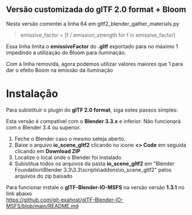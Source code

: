 ## Versão customizada do glTF 2.0 format + Bloom

Nesta versão comentei a linha 64 em gltf2_blender_gather_materials.py

>emissive_factor = [f / emission_strength for f in emissive_factor]

Essa linha limita o **emissiveFactor** do **.gltf** exportado para no máximo 1 impedindo a utilização do Bloom para iluminação.

Com a linha removida, agora podemos utilizar valores maiores que 1 para dar o efeito Boom na emissão da iluminação

# Instalação

Para subistituir o plugin do **glTF 2.0 format**, siga estes passos simples:

Esta versão é compatível com o **Blender 3.3.x** e inferior. Não funcionará com o Blender 3.4 ou superior.

1. Feche o Blender caso o mesmo seteja aberto.
2. Baixe o arquivo **io_scene_gltf2** clicando no icone **<> Code** em seguida clicando em **Download ZIP**
3. Localize o local onde o Blender foi instalado
4. Subistitua todos os arquivos da pasta **io_scene_gltf2** em "Blender Foundation\Blender 3.3\3.3\scripts\addons\io_scene_gltf2" pelos arquivos do zip baixado

Para funcionar instale o **glTF-Blender-IO-MSFS** na versão versão **1.3.1** no link abaixo<br>
https://github.com/git-exahost/glTF-Blender-IO-MSFS/blob/main/README.md

